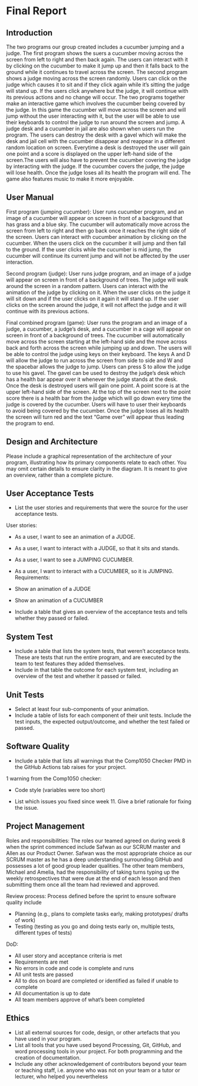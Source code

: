 # Final Report 

## Introduction

The two programs our group created includes a cucumber jumping and a judge. The first program shows the suers a cucumber moving across the screen from left to right and then back again. The users can interact with it by clicking on the cucumber to make it jump up and then it falls back to the ground while it continues to travel across the screen. The second program shows a judge moving across the screen randomly. Users can click on the judge which causes it to sit and if they click again while it’s sitting the judge will stand up. If the users click anywhere but the judge, it will continue with its previous actions and no change will occur. The two programs together make an interactive game which involves the cucumber being covered by the judge. In this game the cucumber will move across the screen and will jump without the user interacting with it, but the user will be able to use their keyboards to control the judge to run around the screen and jump. A judge desk and a cucumber in jail are also shown when users run the program. The users can destroy the desk with a gavel which will make the desk and jail cell with the cucumber disappear and reappear in a different random location on screen. Everytime a desk is destroyed the user will gain one point and a score is displayed on the upper left-hand side of the screen.The users will also have to prevent the cucumber covering the judge by interacting with the judge. If the cucumber covers the judge, the judge will lose health. Once the judge loses all its health the program will end. The game also features music to make it more enjoyable. 

## User Manual

First program (jumping cucumber):
User runs cucumber program, and an image of a cucumber will appear on screen in front of a background that has grass and a blue sky. The cucumber will automatically move across the screen from left to right and then go back once it reaches the right side of the screen. Users can interact with cucumber animation by clicking on the cucumber. When the users click on the cucumber it will jump and then fall to the ground. If the user clicks while the cucumber is mid jump, the cucumber will continue its current jump and will not be affected by the user interaction.

Second program (judge):
User runs judge program, and an image of a judge will appear on screen in front of a background of trees. The judge will walk around the screen in a random pattern. Users can interact with the animation of the judge by clicking on it. When the user clicks on the judge it will sit down and if the user clicks on it again it will stand up. If the user clicks on the screen around the judge, it will not affect the judge and it will continue with its previous actions.

Final combined program (game):
User runs the program and an image of a judge, a cucumber, a judge’s desk, and a cucumber in a cage will appear on screen in front of a background of trees. The cucumber will automatically move across the screen starting at the left-hand side and the move across back and forth across the screen while jumping up and down. The users will be able to control the judge using keys on their keyboard. The keys A and D will allow the judge to run across the screen from side to side and W and the spacebar allows the judge to jump. Users can press S to allow the judge to use his gavel. The gavel can be used to destroy the judge’s desk which has a health bar appear over it whenever the judge stands at the desk. Once the desk is destroyed users will gain one point. A point score is at the upper left-hand side of the screen. At the top of the screen next to the point score there is a health bar from the judge which will go down every time the judge is covered by the cucumber. Users will have to user their keyboards to avoid being covered by the cucumber. Once the judge loses all its health the screen will turn red and the text “Game over” will appear thus leading the program to end. 

## Design and Architecture
Please include a graphical representation of the architecture of your program, illustrating how its primary components relate to each other. You may omit certain details to ensure clarity in the diagram. It is meant to give an overview, rather than a complete picture.

## User Acceptance Tests
- List the user stories and requirements that were the source for the user acceptance tests.

User stories:
-	As a user, I want to see an animation of a JUDGE.
-	As a user, I want to interact with a JUDGE, so that it sits and stands.
-	As a user, I want to see a JUMPING CUCUMBER.
-	As a user, I want to interact with a CUCUMBER, so it is JUMPING.
Requirements:
-	Show an animation of a JUDGE 
-	Show an animation of a CUCUMBER 

- Include a table that gives an overview of the acceptance tests
and tells whether they passed or failed.

## System Test
- Include a table that lists the system tests, that weren’t acceptance tests. These are tests that run the entire program, and are
executed by the team to test features they added themselves.
- Include in that table the outcome for each system test, including
an overview of the test and whether it passed or failed.


## Unit Tests
- Select at least four sub-components of your animation.
- Include a table of lists for each component of their unit tests. Include the test inputs, the expected output/outcome, and whether
the test failed or passed.

## Software Quality
- Include a table that lists all warnings that the Comp1050 Checker
PMD in the GitHub Actions tab raises for your project.

1 warning from the Comp1050 checker:
- Code style (variables were too short)

- List which issues you fixed since week 11. Give a brief rationale
for fixing the issue.

## Project Management

Roles and responsibilities:
The roles our teamed agreed on during week 8 when the sprint commenced include Safwan as our SCRUM master and Allen as our Product Owner. Safwan was the most appropriate choice as our SCRUM master as he has a deep understanding surrounding GitHub and possesses a lot of good group leader qualities. The other team members, Michael and Amelia, had the responsibility of taking turns typing up the weekly retrospectives that were due at the end of each lesson and then submitting them once all the team had reviewed and approved.

Review process:
Process defined before the sprint to ensure software quality include
- Planning (e.g., plans to complete tasks early, making prototypes/ drafts of work)
- Testing (testing as you go and doing tests early on, multiple tests, different types of tests)

DoD:
-	All user story and acceptance criteria is met 
-	Requirements are met
-	No errors in code and code is complete and runs
-	All unit tests are passed 
-	All to dos on board are completed or identified as failed if unable to complete 
-	All documentation is up to date
-	All team members approve of what’s been completed


## Ethics
- List all external sources for code, design, or other artefacts that
you have used in your program.
- List all tools that you have used beyond Processing, Git, GitHub,
and word processing tools in your project. For both programming and the creation of documentation.
- Include any other acknowledgement of contributors beyond
your team or teaching staff, i.e. anyone who was not on your
team or a tutor or lecturer, who helped you nevertheless